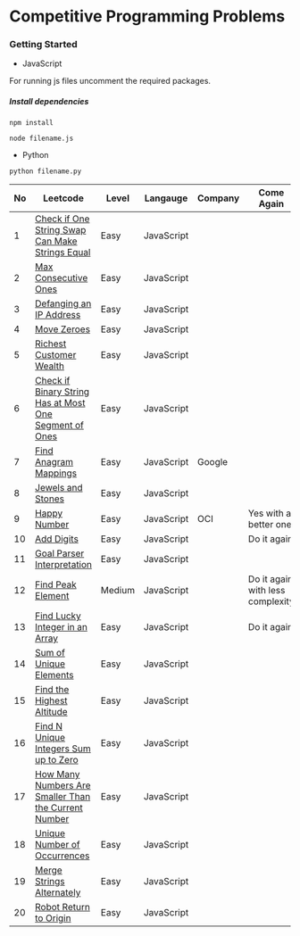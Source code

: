# Competitive Programming Problems

### Getting Started 
* JavaScript

For running js files uncomment the required packages.

##### Install dependencies

`npm install`

`node filename.js`

* Python

`python filename.py`

| No | Leetcode                                                                                                                                        | Level  | Langauge   | Company | Come Again                       |
|----|-------------------------------------------------------------------------------------------------------------------------------------------------|--------|------------|---------|----------------------------------|
| 1  | [Check if One String Swap Can Make Strings Equal](https://leetcode.com/problems/check-if-one-string-swap-can-make-strings-equal/)               | Easy   | JavaScript |         |                                  |
| 2  | [Max Consecutive Ones](https://leetcode.com/problems/max-consecutive-ones/)                                                                     | Easy   | JavaScript |         |                                  |
| 3  | [Defanging an IP Address](https://leetcode.com/problems/defanging-an-ip-address/)                                                               | Easy   | JavaScript |         |                                  |
| 4  | [Move Zeroes](https://leetcode.com/problems/move-zeroes/)                                                                                       | Easy   | JavaScript |         |                                  |
| 5  | [Richest Customer Wealth](https://leetcode.com/problems/richest-customer-wealth/)                                                               | Easy   | JavaScript |         |                                  |
| 6  | [Check if Binary String Has at Most One Segment of Ones](https://leetcode.com/problems/check-if-binary-string-has-at-most-one-segment-of-ones/) | Easy   | JavaScript |         |                                  |
| 7  | [Find Anagram Mappings](https://heip.github.io/LeetCodePremium/problems/find-anagram-mappings.html)                                             | Easy   | JavaScript | Google  |                                  |
| 8  | [Jewels and Stones](https://leetcode.com/problems/jewels-and-stones/)                                                                           | Easy   | JavaScript |         |                                  |
| 9  | [Happy Number](https://leetcode.com/problems/happy-number/)                                                                                     | Easy   | JavaScript |  OCI    | Yes with a better one            |
| 10 | [Add Digits](https://leetcode.com/problems/add-digits/)                                                                                         | Easy   | JavaScript |         | Do it again                      |
| 11 | [Goal Parser Interpretation](https://leetcode.com/problems/goal-parser-interpretation/)                                                         | Easy   | JavaScript |         |                                  |
| 12 | [Find Peak Element](https://leetcode.com/problems/find-peak-element/)                                                                           | Medium | JavaScript |         | Do it again with less complexity |
| 13 | [Find Lucky Integer in an Array](https://leetcode.com/problems/find-lucky-integer-in-an-array/)                                                 | Easy   | JavaScript |         | Do it again                      |
| 14 | [Sum of Unique Elements](https://leetcode.com/problems/sum-of-unique-elements)                                                                  | Easy   | JavaScript |         |                                  |
| 15 | [Find the Highest Altitude](https://leetcode.com/problems/find-the-highest-altitude/)                                                           | Easy   | JavaScript |         |                                  |
| 16 | [Find N Unique Integers Sum up to Zero](https://leetcode.com/problems/find-n-unique-integers-sum-up-to-zero/)                                   | Easy   | JavaScript |         |                                  |
| 17 | [How Many Numbers Are Smaller Than the Current Number](https://leetcode.com/problems/how-many-numbers-are-smaller-than-the-current-number/)     | Easy   | JavaScript |         |                                  |
| 18 | [Unique Number of Occurrences](https://leetcode.com/problems/unique-number-of-occurrences/)                                                     | Easy   | JavaScript |         |                                  |
| 19 | [Merge Strings Alternately](https://leetcode.com/problems/merge-strings-alternately)                                                            | Easy   | JavaScript |         |                                  |
| 20 | [Robot Return to Origin](https://leetcode.com/problems/robot-return-to-origin/)                                                                 | Easy   | JavaScript |         |                                  |
